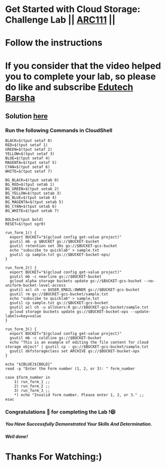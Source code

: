 # Get Started with Cloud Storage: Challenge Lab || [ARC111](https://www.cloudskillsboost.google/focuses/62706?parent=catalog) ||
# Follow the instructions

# If you consider that the video helped you to complete your lab, so please do like and subscribe [Edutech Barsha](https://www.youtube.com/@edutechbarsha)
## Solution [here](https://youtu.be/z9hU9hx1rXQ)

### Run the following Commands in CloudShell
```
BLACK=$(tput setaf 0)
RED=$(tput setaf 1)
GREEN=$(tput setaf 2)
YELLOW=$(tput setaf 3)
BLUE=$(tput setaf 4)
MAGENTA=$(tput setaf 5)
CYAN=$(tput setaf 6)
WHITE=$(tput setaf 7)

BG_BLACK=$(tput setab 0)
BG_RED=$(tput setab 1)
BG_GREEN=$(tput setab 2)
BG_YELLOW=$(tput setab 3)
BG_BLUE=$(tput setab 4)
BG_MAGENTA=$(tput setab 5)
BG_CYAN=$(tput setab 6)
BG_WHITE=$(tput setab 7)

BOLD=$(tput bold)
RESET=$(tput sgr0)

run_form_1() {
  export BUCKET="$(gcloud config get-value project)"
  gsutil mb -p $BUCKET gs://$BUCKET-bucket
  gsutil retention set 30s gs://$BUCKET-gcs-bucket
  echo "subscibe to quicklab" > sample.txt
  gsutil cp sample.txt gs://$BUCKET-bucket-ops/
}

run_form_2() {
  export BUCKET="$(gcloud config get-value project)"
  gsutil mb -c nearline gs://$BUCKET-bucket
  gcloud alpha storage buckets update gs://$BUCKET-gcs-bucket --no-uniform-bucket-level-access
  gsutil acl ch -u $USER_EMAIL:OWNER gs://$BUCKET-gcs-bucket
  gsutil rm gs://$BUCKET-gcs-bucket/sample.txt
  echo "subscibe to quicklab" > sample.txt
  gsutil cp sample.txt gs://$BUCKET-gcs-bucket
  gsutil acl ch -u allUsers:R gs://$BUCKET-gcs-bucket/sample.txt
  gcloud storage buckets update gs://$BUCKET-bucket-ops --update-labels=key=value
}

run_form_3() {
  export BUCKET="$(gcloud config get-value project)"
  gsutil mb -c coldline gs://$BUCKET-bucket
  echo "This is an example of editing the file content for cloud storage object" | gsutil cp - gs://$BUCKET-gcs-bucket/sample.txt
  gsutil defstorageclass set ARCHIVE gs://$BUCKET-bucket-ops
}

echo "${BLUE}${BOLD}"
read -p "Enter the Form number (1, 2, or 3): " form_number

case $form_number in
    1) run_form_1 ;;
    2) run_form_2 ;;
    3) run_form_3 ;;
    *) echo "Invalid form number. Please enter 1, 2, or 3." ;;
esac
```
### Congratulations 🎉 for completing the Lab !😄

##### *You Have Successfully Demonstrated Your Skills And Determination.*

#### *Well done!*

# Thanks For Watching:)

